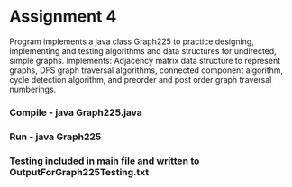 # Assignment 4

Program implements a java class Graph225 to practice designing, implementing and testing algorithms and data structures for undirected, simple graphs. Implements: Adjacency matrix data structure to represent graphs, DFS graph traversal algorithms, connected component algorithm, cycle detection algorithm, and preorder and post order graph traversal numberings.

### Compile - java Graph225.java

### Run - java Graph225 

### Testing included in main file and written to OutputForGraph225Testing.txt